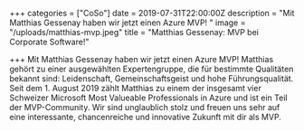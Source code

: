 +++
categories = ["CoSo"]
date = 2019-07-31T22:00:00Z
description = "Mit Matthias Gessenay haben wir jetzt einen Azure MVP! "
image = "/uploads/matthias-mvp.jpeg"
title = "Matthias Gessenay: MVP bei Corporate Software!"

+++
Mit Matthias Gessenay haben wir jetzt einen Azure MVP! Matthias gehört zu einer ausgewählten Expertengruppe, die für bestimmte Qualitäten bekannt sind: Leidenschaft, Gemeinschaftsgeist und hohe Führungsqualität. Seit dem 1. August 2019 zählt Matthias zu einem der insgesamt vier Schweizer Microsoft Most Valueable Professionals in Azure und ist ein Teil der MVP-Community. Wir sind unglaublich stolz und freuen uns sehr auf eine interessante, chancenreiche und innovative Zukunft mit dir als MVP.
